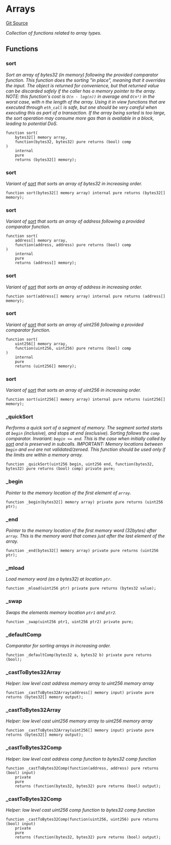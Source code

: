 # Arrays
[Git Source](https://github.com/Mill1995/VABDAO/blob/49910eda11ba2d3203435fe324821be24d291140/contracts/libraries/Arrays.sol)

*Collection of functions related to array types.*


## Functions
### sort

*Sort an array of bytes32 (in memory) following the provided comparator function.
This function does the sorting "in place", meaning that it overrides the input. The object is returned for
convenience, but that returned value can be discarded safely if the caller has a memory pointer to the array.
NOTE: this function's cost is `O(n · log(n))` in average and `O(n²)` in the worst case, with n the length of the
array. Using it in view functions that are executed through `eth_call` is safe, but one should be very careful
when executing this as part of a transaction. If the array being sorted is too large, the sort operation may
consume more gas than is available in a block, leading to potential DoS.*


```solidity
function sort(
    bytes32[] memory array,
    function(bytes32, bytes32) pure returns (bool) comp
)
    internal
    pure
    returns (bytes32[] memory);
```

### sort

*Variant of [sort](/contracts/libraries/Arrays.sol/library.Arrays.md#sort) that sorts an array of bytes32 in increasing order.*


```solidity
function sort(bytes32[] memory array) internal pure returns (bytes32[] memory);
```

### sort

*Variant of [sort](/contracts/libraries/Arrays.sol/library.Arrays.md#sort) that sorts an array of address following a provided comparator function.*


```solidity
function sort(
    address[] memory array,
    function(address, address) pure returns (bool) comp
)
    internal
    pure
    returns (address[] memory);
```

### sort

*Variant of [sort](/contracts/libraries/Arrays.sol/library.Arrays.md#sort) that sorts an array of address in increasing order.*


```solidity
function sort(address[] memory array) internal pure returns (address[] memory);
```

### sort

*Variant of [sort](/contracts/libraries/Arrays.sol/library.Arrays.md#sort) that sorts an array of uint256 following a provided comparator function.*


```solidity
function sort(
    uint256[] memory array,
    function(uint256, uint256) pure returns (bool) comp
)
    internal
    pure
    returns (uint256[] memory);
```

### sort

*Variant of [sort](/contracts/libraries/Arrays.sol/library.Arrays.md#sort) that sorts an array of uint256 in increasing order.*


```solidity
function sort(uint256[] memory array) internal pure returns (uint256[] memory);
```

### _quickSort

*Performs a quick sort of a segment of memory. The segment sorted starts at `begin` (inclusive), and stops
at end (exclusive). Sorting follows the `comp` comparator.
Invariant: `begin <= end`. This is the case when initially called by [sort](/contracts/libraries/Arrays.sol/library.Arrays.md#sort) and is preserved in subcalls.
IMPORTANT: Memory locations between `begin` and `end` are not validated/zeroed. This function should
be used only if the limits are within a memory array.*


```solidity
function _quickSort(uint256 begin, uint256 end, function(bytes32, bytes32) pure returns (bool) comp) private pure;
```

### _begin

*Pointer to the memory location of the first element of `array`.*


```solidity
function _begin(bytes32[] memory array) private pure returns (uint256 ptr);
```

### _end

*Pointer to the memory location of the first memory word (32bytes) after `array`. This is the memory word
that comes just after the last element of the array.*


```solidity
function _end(bytes32[] memory array) private pure returns (uint256 ptr);
```

### _mload

*Load memory word (as a bytes32) at location `ptr`.*


```solidity
function _mload(uint256 ptr) private pure returns (bytes32 value);
```

### _swap

*Swaps the elements memory location `ptr1` and `ptr2`.*


```solidity
function _swap(uint256 ptr1, uint256 ptr2) private pure;
```

### _defaultComp

*Comparator for sorting arrays in increasing order.*


```solidity
function _defaultComp(bytes32 a, bytes32 b) private pure returns (bool);
```

### _castToBytes32Array

*Helper: low level cast address memory array to uint256 memory array*


```solidity
function _castToBytes32Array(address[] memory input) private pure returns (bytes32[] memory output);
```

### _castToBytes32Array

*Helper: low level cast uint256 memory array to uint256 memory array*


```solidity
function _castToBytes32Array(uint256[] memory input) private pure returns (bytes32[] memory output);
```

### _castToBytes32Comp

*Helper: low level cast address comp function to bytes32 comp function*


```solidity
function _castToBytes32Comp(function(address, address) pure returns (bool) input)
    private
    pure
    returns (function(bytes32, bytes32) pure returns (bool) output);
```

### _castToBytes32Comp

*Helper: low level cast uint256 comp function to bytes32 comp function*


```solidity
function _castToBytes32Comp(function(uint256, uint256) pure returns (bool) input)
    private
    pure
    returns (function(bytes32, bytes32) pure returns (bool) output);
```

